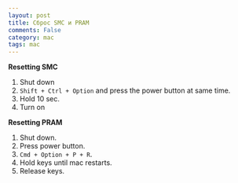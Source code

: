 ```yaml
---
layout: post
title: Сброс SMC и PRAM
comments: False
category: mac
tags: mac
---
```


**Resetting SMC**

1. Shut down
2. ```Shift + Ctrl + Option``` and press the power button at same time.
3. Hold 10 sec.
4. Turn on

**Resetting PRAM**

1. Shut down.
2. Press power button.
3. ```Cmd + Option + P + R```.
4. Hold keys until mac restarts.
5. Release keys.